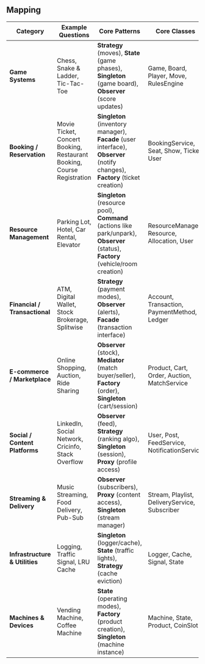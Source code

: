 ## Mapping

| **Category**                   | **Example Questions**                                                  | **Core Patterns**                                                                                                                 | **Core Classes**                              | **Why These Patterns?**                                                      |
| ------------------------------ | ---------------------------------------------------------------------- | --------------------------------------------------------------------------------------------------------------------------------- | --------------------------------------------- | ---------------------------------------------------------------------------- |
| **Game Systems**               | Chess, Snake & Ladder, Tic-Tac-Toe                                     | **Strategy** (moves), **State** (game phases), **Singleton** (game board), **Observer** (score updates)                           | Game, Board, Player, Move, RulesEngine        | Rules change per game; turn/state management; single shared board            |
| **Booking / Reservation**      | Movie Ticket, Concert Booking, Restaurant Booking, Course Registration | **Singleton** (inventory manager), **Facade** (user interface), **Observer** (notify changes), **Factory** (ticket creation)      | BookingService, Seat, Show, Ticket, User      | Centralized seat mgmt, simple interface to client, notify on booking changes |
| **Resource Management**        | Parking Lot, Hotel, Car Rental, Elevator                               | **Singleton** (resource pool), **Command** (actions like park/unpark), **Observer** (status), **Factory** (vehicle/room creation) | ResourceManager, Resource, Allocation, User   | Avoid multiple resource managers; encapsulate actions; notify system status  |
| **Financial / Transactional**  | ATM, Digital Wallet, Stock Brokerage, Splitwise                        | **Strategy** (payment modes), **Observer** (alerts), **Facade** (transaction interface)                                           | Account, Transaction, PaymentMethod, Ledger   | Different payment methods; real-time updates; hide complexity from user      |
| **E-commerce / Marketplace**   | Online Shopping, Auction, Ride Sharing                                 | **Observer** (stock), **Mediator** (match buyer/seller), **Factory** (order), **Singleton** (cart/session)                        | Product, Cart, Order, Auction, MatchService   | Events on stock; match services; centralized cart/session                    |
| **Social / Content Platforms** | LinkedIn, Social Network, Cricinfo, Stack Overflow                     | **Observer** (feed), **Strategy** (ranking algo), **Singleton** (session), **Proxy** (profile access)                             | User, Post, FeedService, NotificationService  | Push updates; flexible ranking; secure access control                        |
| **Streaming & Delivery**       | Music Streaming, Food Delivery, Pub-Sub                                | **Observer** (subscribers), **Proxy** (content access), **Singleton** (stream manager)                                            | Stream, Playlist, DeliveryService, Subscriber | Event-driven updates; controlled access; single stream manager               |
| **Infrastructure & Utilities** | Logging, Traffic Signal, LRU Cache                                     | **Singleton** (logger/cache), **State** (traffic lights), **Strategy** (cache eviction)                                           | Logger, Cache, Signal, State                  | Centralized instance; clear state control; flexible algorithms               |
| **Machines & Devices**         | Vending Machine, Coffee Machine                                        | **State** (operating modes), **Factory** (product creation), **Singleton** (machine instance)                                     | Machine, State, Product, CoinSlot             | Mode control; simple object creation; single machine point                   |

